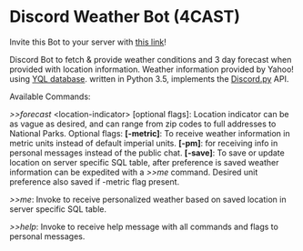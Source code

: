 # Discord Weather Bot (4CAST)

Invite this Bot to your server with [this link](https://discordapp.com/oauth2/authorize?client_id=220798987777605632&scope=bot&permissions=52224)!

Discord Bot to fetch & provide weather conditions and 3 day forecast when provided with location information. Weather information provided by Yahoo! using [YQL database](https://developer.yahoo.com/yql/). written in Python 3.5, implements the [Discord.py](https://github.com/Rapptz/discord.py) API. 

Available Commands:

*>>forecast* \<location-indicator> [optional flags]: Location indicator can be as vague as desired, and can range from zip codes to full addresses to National Parks. Optional flags: **[-metric]**: To receive weather information in metric units instead of default imperial units. **[-pm]**: for receiving info in personal messages instead of the public chat. **\[-save]**: To save or update location on server specific SQL table, after preference is saved weather information can be expedited with a *>>me* command. Desired unit preference also saved if -metric flag present.

*>>me*: Invoke to receive personalized weather based on saved location in server specific SQL table. 

*>>help*: Invoke to receive help message with all commands and flags to personal messages. 
